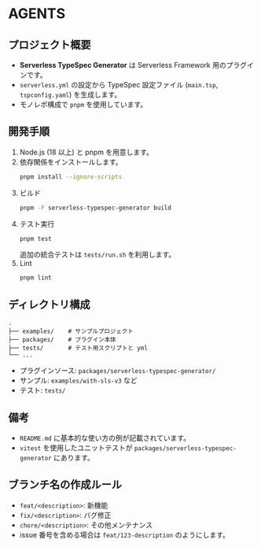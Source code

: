 # AGENTS

## プロジェクト概要
- **Serverless TypeSpec Generator** は Serverless Framework 用のプラグインです。
- `serverless.yml` の設定から TypeSpec 設定ファイル (`main.tsp`, `tspconfig.yaml`) を生成します。
- モノレポ構成で `pnpm` を使用しています。

## 開発手順
1. Node.js (18 以上) と pnpm を用意します。
2. 依存関係をインストールします。
   ```bash
   pnpm install --ignore-scripts
   ```
3. ビルド
   ```bash
   pnpm -F serverless-typespec-generator build
   ```
4. テスト実行
   ```bash
   pnpm test
   ```
   追加の統合テストは `tests/run.sh` を利用します。
5. Lint
   ```bash
   pnpm lint
   ```

## ディレクトリ構成

```
.
├── examples/    # サンプルプロジェクト
├── packages/    # プラグイン本体
├── tests/       # テスト用スクリプトと yml
└── ...
```

- プラグインソース: `packages/serverless-typespec-generator/`
- サンプル: `examples/with-sls-v3` など
- テスト: `tests/`

## 備考
- `README.md` に基本的な使い方の例が記載されています。
- `vitest` を使用したユニットテストが `packages/serverless-typespec-generator` にあります。

## ブランチ名の作成ルール
- `feat/<description>`: 新機能
- `fix/<description>`: バグ修正
- `chore/<description>`: その他メンテナンス
- issue 番号を含める場合は `feat/123-description` のようにします。

